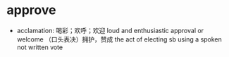 # approve

- acclamation: 喝彩；欢呼；欢迎 loud and enthusiastic approval or welcome （口头表决）拥护，赞成 the act of electing sb using a spoken not written vote
